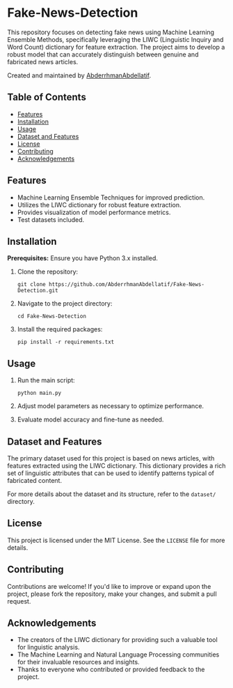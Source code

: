 # Fake-News-Detection

This repository focuses on detecting fake news using Machine Learning Ensemble Methods, specifically leveraging the LIWC (Linguistic Inquiry and Word Count) dictionary for feature extraction. The project aims to develop a robust model that can accurately distinguish between genuine and fabricated news articles.

Created and maintained by [AbderrhmanAbdellatif](https://github.com/AbderrhmanAbdellatif).

## Table of Contents

- [Features](#features)
- [Installation](#installation)
- [Usage](#usage)
- [Dataset and Features](#dataset-and-features)
- [License](#license)
- [Contributing](#contributing)
- [Acknowledgements](#acknowledgements)

## Features

- Machine Learning Ensemble Techniques for improved prediction.
- Utilizes the LIWC dictionary for robust feature extraction.
- Provides visualization of model performance metrics.
- Test datasets included.

## Installation

**Prerequisites:** Ensure you have Python 3.x installed.

1. Clone the repository:
   ```
   git clone https://github.com/AbderrhmanAbdellatif/Fake-News-Detection.git
   ```

2. Navigate to the project directory:
   ```
   cd Fake-News-Detection
   ```

3. Install the required packages:
   ```
   pip install -r requirements.txt
   ```

## Usage

1. Run the main script:
   ```
   python main.py
   ```

2. Adjust model parameters as necessary to optimize performance.

3. Evaluate model accuracy and fine-tune as needed.

## Dataset and Features

The primary dataset used for this project is based on news articles, with features extracted using the LIWC dictionary. This dictionary provides a rich set of linguistic attributes that can be used to identify patterns typical of fabricated content.

For more details about the dataset and its structure, refer to the `dataset/` directory.

## License

This project is licensed under the MIT License. See the `LICENSE` file for more details.

## Contributing

Contributions are welcome! If you'd like to improve or expand upon the project, please fork the repository, make your changes, and submit a pull request.

## Acknowledgements

- The creators of the LIWC dictionary for providing such a valuable tool for linguistic analysis.
- The Machine Learning and Natural Language Processing communities for their invaluable resources and insights.
- Thanks to everyone who contributed or provided feedback to the project.
